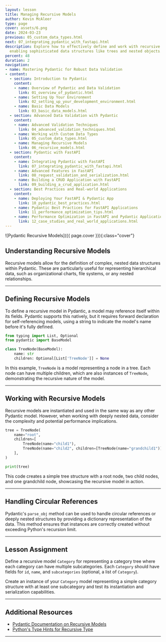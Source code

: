 ```yaml
---
layout: lesson
title: Managing Recursive Models
author: Kevin McAleer
type: page
cover: assets/6.png
date: 2024-03-23
previous: 05_custom_data_types.html
next: 07_integrating_pydantic_with_fastapi.html
description: Explore how to effectively define and work with recursive models in Pydantic,
  enabling sophisticated data structures like trees and nested objects.
percent: 48
duration: 2
navigation:
- name: Mastering Pydantic for Robust Data Validation
- content:
  - section: Introduction to Pydantic
    content:
    - name: Overview of Pydantic and Data Validation
      link: 01_overview_of_pydantic.html
    - name: Setting Up Your Environment
      link: 02_setting_up_your_development_environment.html
    - name: Basic Data Models
      link: 03_basic_data_models.html
  - section: Advanced Data Validation with Pydantic
    content:
    - name: Advanced Validation Techniques
      link: 04_advanced_validation_techniques.html
    - name: Working with Custom Data Types
      link: 05_custom_data_types.html
    - name: Managing Recursive Models
      link: 06_recursive_models.html
  - section: Pydantic with FastAPI
    content:
    - name: Integrating Pydantic with FastAPI
      link: 07_integrating_pydantic_with_fastapi.html
    - name: Advanced Features in FastAPI
      link: 08_request_validation_and_serialization.html
    - name: Building a CRUD Application with FastAPI
      link: 09_building_a_crud_application.html
  - section: Best Practices and Real-world Applications
    content:
    - name: Deploying Your FastAPI & Pydantic App
      link: 10_pydantic_best_practices.html
    - name: Pydantic Best Practices for FastAPI Applications
      link: 11_performance_optimization_tips.html
    - name: Performance Optimization in FastAPI and Pydantic Applications
      link: 12_case_studies_and_real_world_applications.html
---
```



![Pydantic Recursive Models]({{ page.cover }}){:class="cover"}

## Understanding Recursive Models

Recursive models allow for the definition of complex, nested data structures within Pydantic. These are particularly useful for representing hierarchical data, such as organizational charts, file systems, or any nested relationships.

---

## Defining Recursive Models

To define a recursive model in Pydantic, a model may reference itself within its fields. Pydantic supports this natively, but it requires forward declaration for self-referencing models, using a string to indicate the model's name before it's fully defined.

```python
from typing import List, Optional
from pydantic import BaseModel

class TreeNode(BaseModel):
    name: str
    children: Optional[List['TreeNode']] = None
```

In this example, `TreeNode` is a model representing a node in a tree. Each node can have multiple children, which are also instances of `TreeNode`, demonstrating the recursive nature of the model.

---

## Working with Recursive Models

Recursive models are instantiated and used in the same way as any other Pydantic model. However, when working with deeply nested data, consider the complexity and potential performance implications.

```python
tree = TreeNode(
    name="root",
    children=[
        TreeNode(name="child1"),
        TreeNode(name="child2", children=[TreeNode(name="grandchild1")]),
    ],
)

print(tree)
```

This code creates a simple tree structure with a root node, two child nodes, and one grandchild node, showcasing the recursive model in action.

---

## Handling Circular References

Pydantic's `parse_obj` method can be used to handle circular references or deeply nested structures by providing a dictionary representation of the data. This method ensures that instances are correctly created without exceeding Python's recursion limit.

---

## Lesson Assignment

Define a recursive model `Category` for representing a category tree where each category can have multiple subcategories. Each `Category` should have fields for `id`, `name`, and `subcategories` (optional, a list of `Category`).

Create an instance of your `Category` model representing a simple category structure with at least one subcategory and test its instantiation and serialization capabilities.

---

## Additional Resources

- [Pydantic Documentation on Recursive Models](https://pydantic-docs.helpmanual.io/usage/models/#recursive-models)
- [Python's Type Hints for Recursive Type](https://docs.python.org/3/library/typing.html#typing.ForwardRef)

---
